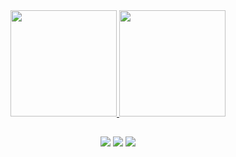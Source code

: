 <div align="center">
  <a href="https://github.com/LuisaKeys/">
  <img height="170em" src="https://github-readme-stats.vercel.app/api?username=LuisaKeys&show_icons=true&theme=ocean_dark&include_all_commits=true&count_private=true"/>
  <img height="170em" src="https://github-readme-stats.vercel.app/api/top-langs/?username=LuisaKeys&layout=compact&langs_count=7&theme=ocean_dark"/>
  
</div>
  
  ##
 
<div align="center">
  <a href = "luisalima0602@gmail.com@gmail.com"><img src="https://img.shields.io/badge/-Gmail-151A28?style=for-the-badge&logo=gmail&logoColor=92D534" target="_blank"></a>
  <a href="https://www.linkedin.com/in/luísa-lima-176185236/" target="_blank"><img src="https://img.shields.io/badge/-LinkedIn-151A28?style=for-the-badge&logo=linkedin&logoColor=92D534" target="_blank"></a> 
  <a href="https://replit.com/@LuisaWeydner" target="_blank"><img src="https://img.shields.io/badge/Replit-151A28?style=for-the-badge&logo=rss&logoColor=92D534" target="_blank"></a> 
</div>
